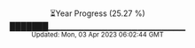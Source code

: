 <p align="center">
⏳Year Progress (25.27 %) <br>
███████▁▁▁▁▁▁▁▁▁▁▁▁▁▁▁▁▁▁▁▁▁▁▁ <br>
<sub>Updated: Mon, 03 Apr 2023 06:02:44 GMT</sub>
</p>

